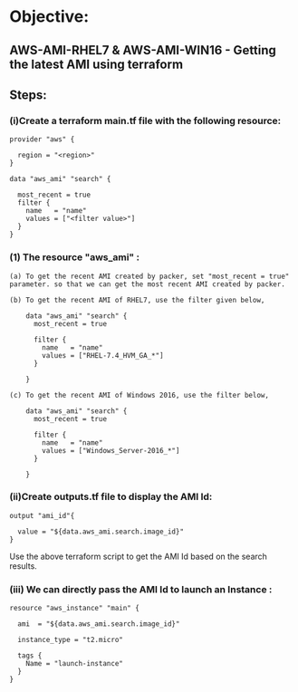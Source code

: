 # Objective:
## AWS-AMI-RHEL7 & AWS-AMI-WIN16 - Getting the latest AMI using terraform


## Steps:

### (i)Create a terraform main.tf file with the following resource:


	provider "aws" {

	  region = "<region>"
	}

	data "aws_ami" "search" {

	  most_recent = true
	  filter {
	    name   = "name"
	    values = ["<filter value>"]
	  }
	}


### (1) The resource "aws_ami" :

	(a) To get the recent AMI created by packer, set "most_recent = true" parameter. so that we can get the most recent AMI created by packer.

	(b) To get the recent AMI of RHEL7, use the filter given below,
		
		data "aws_ami" "search" {
		  most_recent = true

		  filter {
		    name   = "name"
		    values = ["RHEL-7.4_HVM_GA_*"]
		  }

		}

	(c) To get the recent AMI of Windows 2016, use the filter below,

		data "aws_ami" "search" {
		  most_recent = true

		  filter {
		    name   = "name"
		    values = ["Windows_Server-2016_*"]
		  }

		}

### (ii)Create outputs.tf file to display the AMI Id:
	
	output "ami_id"{

	  value = "${data.aws_ami.search.image_id}"
	}

Use the above terraform script to get the AMI Id based on the search results.


### (iii) We can directly pass the AMI Id to launch an Instance :

	resource "aws_instance" "main" {

	  ami  = "${data.aws_ami.search.image_id}"

	  instance_type = "t2.micro"

	  tags {
	    Name = "launch-instance"
	  }
	}




